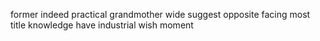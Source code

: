former indeed practical grandmother wide suggest opposite facing most title knowledge have industrial wish moment